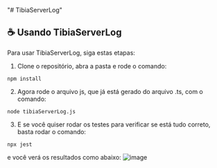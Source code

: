 "# TibiaServerLog" 
## ☕ Usando TibiaServerLog

Para usar TibiaServerLog, siga estas etapas:
1. Clone o repositório, abra a pasta e rode o comando:
```
npm install
```
2. Agora rode o arquivo js, que já está gerado do arquivo .ts, com o comando:

```
node tibiaServerLog.js
```

3. E se você quiser rodar os testes para verificar se está tudo correto, basta rodar o comando:
```
npx jest
```

e você verá os resultados como abaixo:
![image](https://github.com/xandymelo/TibiaServerLog/assets/54015485/68b640b6-1fff-4ce8-a5d0-e5d3ecbe4706)
